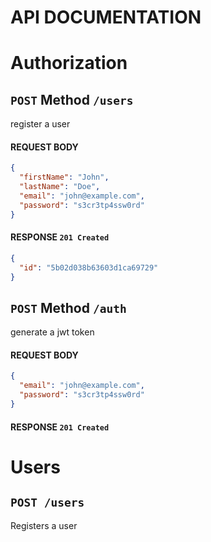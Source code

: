 # API DOCUMENTATION

# Authorization

## `POST` Method `/users`

register a user

#### REQUEST BODY

```json
{
  "firstName": "John",
  "lastName": "Doe",
  "email": "john@example.com",
  "password": "s3cr3tp4ssw0rd"
}
```

#### RESPONSE `201 Created`

```json
{
  "id": "5b02d038b63603d1ca69729"
}
```

## `POST` Method `/auth`

generate a jwt token

#### REQUEST BODY

```json
{
  "email": "john@example.com",
  "password": "s3cr3tp4ssw0rd"
}
```

#### RESPONSE `201 Created`

# Users

## `POST /users`

Registers a user
